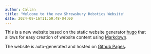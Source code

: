 ```yaml
---
author: Callan
title: 'Welcome to the new Shrewsbury Robotics Website'
date: 2024-09-16T11:59:48-04:00
---
```


This is a new website based on the static website generator [hugo](https://gohugo.io/) that allows for easy creation of website content using [Markdown](https://www.markdownguide.org/basic-syntax/).

The website is auto-generated and hosted on [Github Pages](https://pages.github.com). 
